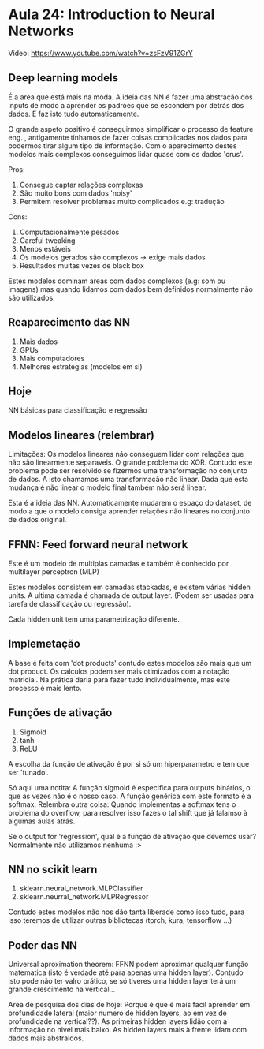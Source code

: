 # Aula 24: Introduction to Neural Networks

Video: https://www.youtube.com/watch?v=zsFzV91ZGrY

## Deep learning models

É a area que está mais na moda. A ideia das NN é fazer uma abstração dos inputs de modo a aprender os padrões que se escondem por detrás dos dados. E faz isto tudo automaticamente. 

O grande aspeto positivo é conseguirmos simplificar o processo de feature eng. , antigamente tinhamos de fazer coisas complicadas nos dados para podermos tirar algum tipo de informação. Com o aparecimento destes modelos mais complexos conseguimos lidar quase com os dados 'crus'. 

Pros:
1. Consegue captar relações complexas
2. São muito bons com dados 'noisy'
3. Permitem resolver problemas muito complicados e.g: tradução

Cons:
1. Computacionalmente pesados
2. Careful tweaking
3. Menos estáveis
4. Os modelos gerados são complexos -> exige mais dados
5. Resultados muitas vezes de black box

Estes modelos dominam areas com dados complexos (e.g: som ou imagens) mas quando lidamos com dados bem definidos normalmente não são utilizados.

## Reaparecimento das NN

1. Mais dados
2. GPUs
3. Mais computadores
4. Melhores estratégias (modelos em si)

## Hoje

NN básicas para classificação e regressão

## Modelos lineares (relembrar)

Limitações: Os modelos lineares náo conseguem lidar com relações que não são linearmente separaveis. O grande problema do XOR. Contudo este problema pode ser resolvido se fizermos uma transformação no conjunto de dados. A isto chamamos uma transformação não linear. Dada que esta mudança é não linear o modelo final também não será linear.

Esta é a ideia das NN. Automaticamente mudarem o espaço do dataset, de modo a que o modelo consiga aprender relações não lineares no conjunto de dados original.

## FFNN: Feed forward neural network

Este é um modelo de multiplas camadas e também é conhecido por multilayer perceptron (MLP)

Estes modelos consistem em camadas stackadas, e existem várias hidden units. A ultima camada é chamada de output layer. (Podem ser usadas para tarefa de classificação ou regressão).

Cada hidden unit tem uma parametrização diferente.

## Implemetação

A base é feita com 'dot products' contudo estes modelos são mais que um dot product. Os calculos podem ser mais otimizados com a notação matricial. Na prática daria para fazer tudo individualmente, mas este processo é mais lento.

## Funções de ativação

1. Sigmoid
2. tanh 
3. ReLU

A escolha da função de ativação é por si só um hiperparametro e tem que ser 'tunado'.

Só aqui uma notita: A função sigmoid é especifica para outputs binários, o que às vezes não é o nosso caso. A função genérica com este formato é a softmax. Relembra outra coisa: Quando implementas a softmax tens o problema do overflow, para resolver isso fazes o tal shift que já falamso à algumas aulas atrás.

Se o output for 'regression', qual é a função de ativação que devemos usar? Normalmente não utilizamos nenhuma :>

## NN no scikit learn

1. sklearn.neural_network.MLPClassifier
2. sklearn.neurral_network.MLPRegressor

Contudo estes modelos não nos dão tanta liberade como isso tudo, para isso teremos de utilizar outras bibliotecas (torch, kura, tensorflow ...)

## Poder das NN 

Universal aproximation theorem: FFNN podem aproximar qualquer função matematica (isto é verdade até para apenas uma hidden layer). Contudo isto pode não ter valro prático, se só tiveres uma hidden layer terá um grande crescimento na vertical...

Area de pesquisa dos dias de hoje: Porque é que é mais facil aprender em profundidade lateral (maior numero de hidden layers, ao em vez de profundidade na vertical??). As primeiras hidden layers lidão com a informação no nivel mais baixo. As hidden layers mais à frente lidam com dados mais abstraidos.